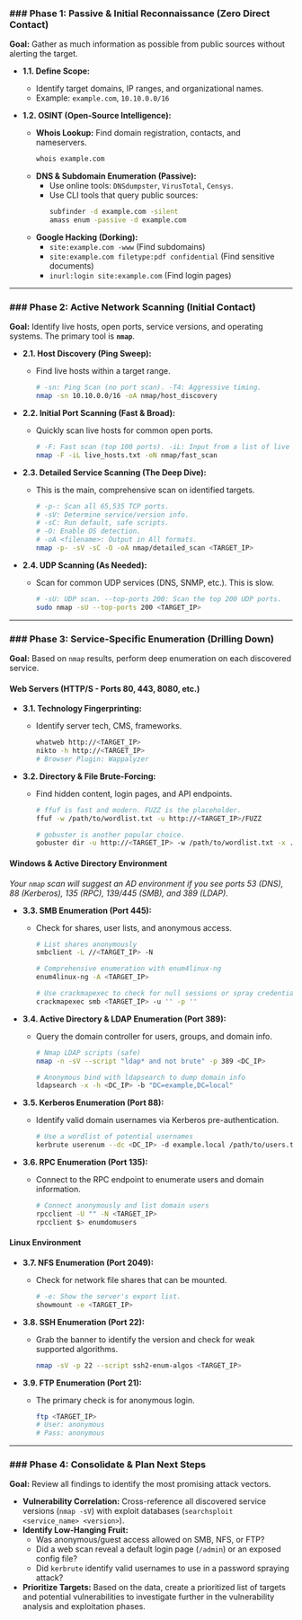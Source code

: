 ### ### Phase 1: Passive & Initial Reconnaissance (Zero Direct Contact)

**Goal:** Gather as much information as possible from public sources without alerting the target.

* **1.1. Define Scope:**
    * Identify target domains, IP ranges, and organizational names.
    * Example: `example.com`, `10.10.0.0/16`

* **1.2. OSINT (Open-Source Intelligence):**
    * **Whois Lookup:** Find domain registration, contacts, and nameservers.
        ```bash
        whois example.com
        ```
    * **DNS & Subdomain Enumeration (Passive):**
        * Use online tools: `DNSdumpster`, `VirusTotal`, `Censys`.
        * Use CLI tools that query public sources:
            ```bash
            subfinder -d example.com -silent
            amass enum -passive -d example.com
            ```
    * **Google Hacking (Dorking):**
        * `site:example.com -www` (Find subdomains)
        * `site:example.com filetype:pdf confidential` (Find sensitive documents)
        * `inurl:login site:example.com` (Find login pages)

---

### ### Phase 2: Active Network Scanning (Initial Contact)

**Goal:** Identify live hosts, open ports, service versions, and operating systems. The primary tool is **`nmap`**.

* **2.1. Host Discovery (Ping Sweep):**
    * Find live hosts within a target range.
        ```bash
        # -sn: Ping Scan (no port scan). -T4: Aggressive timing.
        nmap -sn 10.10.0.0/16 -oA nmap/host_discovery
        ```

* **2.2. Initial Port Scanning (Fast & Broad):**
    * Quickly scan live hosts for common open ports.
        ```bash
        # -F: Fast scan (top 100 ports). -iL: Input from a list of live hosts.
        nmap -F -iL live_hosts.txt -oN nmap/fast_scan
        ```

* **2.3. Detailed Service Scanning (The Deep Dive):**
    * This is the main, comprehensive scan on identified targets.
        ```bash
        # -p-: Scan all 65,535 TCP ports.
        # -sV: Determine service/version info.
        # -sC: Run default, safe scripts.
        # -O: Enable OS detection.
        # -oA <filename>: Output in All formats.
        nmap -p- -sV -sC -O -oA nmap/detailed_scan <TARGET_IP>
        ```
        

* **2.4. UDP Scanning (As Needed):**
    * Scan for common UDP services (DNS, SNMP, etc.). This is slow.
        ```bash
        # -sU: UDP scan. --top-ports 200: Scan the top 200 UDP ports.
        sudo nmap -sU --top-ports 200 <TARGET_IP>
        ```

---

### ### Phase 3: Service-Specific Enumeration (Drilling Down)

**Goal:** Based on `nmap` results, perform deep enumeration on each discovered service.

####   **Web Servers (HTTP/S - Ports 80, 443, 8080, etc.)**

* **3.1. Technology Fingerprinting:**
    * Identify server tech, CMS, frameworks.
        ```bash
        whatweb http://<TARGET_IP>
        nikto -h http://<TARGET_IP>
        # Browser Plugin: Wappalyzer
        ```

* **3.2. Directory & File Brute-Forcing:**
    * Find hidden content, login pages, and API endpoints.
        ```bash
        # ffuf is fast and modern. FUZZ is the placeholder.
        ffuf -w /path/to/wordlist.txt -u http://<TARGET_IP>/FUZZ

        # gobuster is another popular choice.
        gobuster dir -u http://<TARGET_IP> -w /path/to/wordlist.txt -x .php,.txt,.html
        ```

####   **Windows & Active Directory Environment**

*Your `nmap` scan will suggest an AD environment if you see ports 53 (DNS), 88 (Kerberos), 135 (RPC), 139/445 (SMB), and 389 (LDAP).*

* **3.3. SMB Enumeration (Port 445):**
    * Check for shares, user lists, and anonymous access.
        ```bash
        # List shares anonymously
        smbclient -L //<TARGET_IP> -N

        # Comprehensive enumeration with enum4linux-ng
        enum4linux-ng -A <TARGET_IP>

        # Use crackmapexec to check for null sessions or spray credentials
        crackmapexec smb <TARGET_IP> -u '' -p ''
        ```

* **3.4. Active Directory & LDAP Enumeration (Port 389):**
    * Query the domain controller for users, groups, and domain info.
        ```bash
        # Nmap LDAP scripts (safe)
        nmap -n -sV --script "ldap* and not brute" -p 389 <DC_IP>

        # Anonymous bind with ldapsearch to dump domain info
        ldapsearch -x -h <DC_IP> -b "DC=example,DC=local"
        ```

* **3.5. Kerberos Enumeration (Port 88):**
    * Identify valid domain usernames via Kerberos pre-authentication.
        ```bash
        # Use a wordlist of potential usernames
        kerbrute userenum --dc <DC_IP> -d example.local /path/to/users.txt
        ```

* **3.6. RPC Enumeration (Port 135):**
    * Connect to the RPC endpoint to enumerate users and domain information.
        ```bash
        # Connect anonymously and list domain users
        rpcclient -U "" -N <TARGET_IP>
        rpcclient $> enumdomusers
        ```

####   **Linux Environment**

* **3.7. NFS Enumeration (Port 2049):**
    * Check for network file shares that can be mounted.
        ```bash
        # -e: Show the server's export list.
        showmount -e <TARGET_IP>
        ```

* **3.8. SSH Enumeration (Port 22):**
    * Grab the banner to identify the version and check for weak supported algorithms.
        ```bash
        nmap -sV -p 22 --script ssh2-enum-algos <TARGET_IP>
        ```

* **3.9. FTP Enumeration (Port 21):**
    * The primary check is for anonymous login.
        ```bash
        ftp <TARGET_IP>
        # User: anonymous
        # Pass: anonymous
        ```

---

### ### Phase 4: Consolidate & Plan Next Steps

**Goal:** Review all findings to identify the most promising attack vectors.

* **Vulnerability Correlation:** Cross-reference all discovered service versions (`nmap -sV`) with exploit databases (`searchsploit <service_name> <version>`).
* **Identify Low-Hanging Fruit:**
    * Was anonymous/guest access allowed on SMB, NFS, or FTP?
    * Did a web scan reveal a default login page (`/admin`) or an exposed config file?
    * Did `kerbrute` identify valid usernames to use in a password spraying attack?
* **Prioritize Targets:** Based on the data, create a prioritized list of targets and potential vulnerabilities to investigate further in the vulnerability analysis and exploitation phases.

